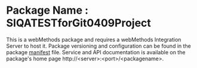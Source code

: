 # Package Name : SIQATESTforGit0409Project
This is a webMethods package and requires a webMethods Integration Server to host it. Package versioning and configuration can be found in the package [manifest](./SIQATESTforGit0409Project/manifest.v3) file. Service and API documentation is available on the package's home page http://&lt;server&gt;:&lt;port&gt;/&lt;packagename>.